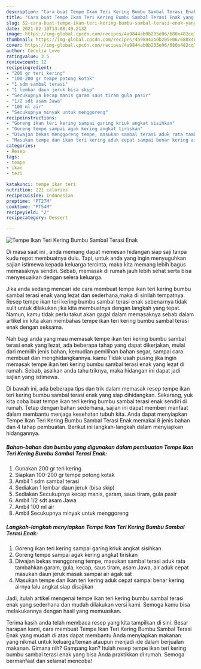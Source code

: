 ```yaml
---
description: "Cara buat Tempe Ikan Teri Kering Bumbu Sambal Terasi Enak yang lezat Untuk Jualan"
title: "Cara buat Tempe Ikan Teri Kering Bumbu Sambal Terasi Enak yang lezat Untuk Jualan"
slug: 52-cara-buat-tempe-ikan-teri-kering-bumbu-sambal-terasi-enak-yang-lezat-untuk-jualan
date: 2021-02-10T13:08:49.213Z
image: https://img-global.cpcdn.com/recipes/4a9844ab0b205e06/680x482cq70/tempe-ikan-teri-kering-bumbu-sambal-terasi-enak-foto-resep-utama.jpg
thumbnail: https://img-global.cpcdn.com/recipes/4a9844ab0b205e06/680x482cq70/tempe-ikan-teri-kering-bumbu-sambal-terasi-enak-foto-resep-utama.jpg
cover: https://img-global.cpcdn.com/recipes/4a9844ab0b205e06/680x482cq70/tempe-ikan-teri-kering-bumbu-sambal-terasi-enak-foto-resep-utama.jpg
author: Cecelia Love
ratingvalue: 3.5
reviewcount: 12
recipeingredient:
- "200 gr teri kering"
- "100-200 gr tempe potong kotak"
- "1 sdm sambal terasi"
- "1 lembar daun jeruk bisa skip"
- "Secukupnya kecap manis garam saus tiram gula pasir"
- "1/2 sdt asam Jawa"
- "100 ml air"
- "Secukupnya minyak untuk menggoreng"
recipeinstructions:
- "Goreng ikan teri kering sampai garing kriuk angkat sisihkan"
- "Goreng tempe sampai agak kering angkat tiriskan"
- "Diwajan bekas menggoreng tempe, masukan sambal terasi aduk rata tambahkan garam, gula, kecap, saus tiram, asam Jawa, air aduk cepat masukan daun jeruk masak sampai air agak sat"
- "Masukan tempe dan ikan teri kering aduk cepat sampai benar kering airnya lalu angkat siap disajikan"
categories:
- Resep
tags:
- tempe
- ikan
- teri

katakunci: tempe ikan teri 
nutrition: 221 calories
recipecuisine: Indonesian
preptime: "PT27M"
cooktime: "PT54M"
recipeyield: "2"
recipecategory: Dessert

---
```



![Tempe Ikan Teri Kering Bumbu Sambal Terasi Enak](https://img-global.cpcdn.com/recipes/4a9844ab0b205e06/680x482cq70/tempe-ikan-teri-kering-bumbu-sambal-terasi-enak-foto-resep-utama.jpg)

Di masa  saat ini , anda memang dapat memesan hidangan siap saji tanpa kudu repot membuatnya dulu. Tapi, untuk anda yang ingin menyuguhkan sajian istimewa kepada keluarga tercinta, maka kita memang lebih bagus memasaknya sendiri. Sebab, memasak di rumah jauh lebih sehat serta bisa menyesuaikan dengan selera keluarga.

Jika anda sedang mencari ide cara membuat tempe ikan teri kering bumbu sambal terasi enak yang lezat dan sederhana,maka di sinilah tempatnya. Resep tempe ikan teri kering bumbu sambal terasi enak  sebenarnya tidak sulit untuk dilakukan jika kita membuatnya dengan langkah yang tepat. Namun, kamu tidak perlu takut akan gagal dalam memasaknya 
sebab dalam artikel ini kita akan membahas tempe ikan teri kering bumbu sambal terasi enak dengan seksama.  



Nah bagi anda yang mau memasak tempe ikan teri kering bumbu sambal terasi enak yang lezat, ada beberapa tahap yang dapat dikerjakan, mulai dari memilih jenis bahan, kemudian pemilihan bahan segar, sampai cara membuat dan menghidangkannya. kamu Tidak usah pusing jika ingin memasak tempe ikan teri kering bumbu sambal terasi enak yang lezat di rumah. Sebab, asalkan anda  tahu triknya, maka hidangan ini dapat jadi sajian yang istimewa.

Di bawah ini, ada beberapa tips dan trik dalam memasak resep tempe ikan teri kering bumbu sambal terasi enak yang siap dihidangkan. Sekarang, yuk kita coba buat tempe ikan teri kering bumbu sambal terasi enak sendiri di rumah. Tetap dengan bahan sederhana, sajian ini dapat memberi manfaat dalam membantu menjaga kesehatan tubuh kita. Anda dapat menyiapkan Tempe Ikan Teri Kering Bumbu Sambal Terasi Enak memakai 8 jenis bahan dan 4 tahap pembuatan. Berikut ini langkah-langkah dalam menyiapkan hidangannya.

<!--inarticleads1-->

##### Bahan-bahan dan bumbu yang digunakan dalam pembuatan Tempe Ikan Teri Kering Bumbu Sambal Terasi Enak:

1. Gunakan 200 gr teri kering
1. Siapkan 100-200 gr tempe potong kotak
1. Ambil 1 sdm sambal terasi
1. Sediakan 1 lembar daun jeruk (bisa skip)
1. Sediakan Secukupnya kecap manis, garam, saus tiram, gula pasir
1. Ambil 1/2 sdt asam Jawa
1. Ambil 100 ml air
1. Ambil Secukupnya minyak untuk menggoreng




<!--inarticleads2-->

##### Langkah-langkah menyiapkan Tempe Ikan Teri Kering Bumbu Sambal Terasi Enak:

1. Goreng ikan teri kering sampai garing kriuk angkat sisihkan
1. Goreng tempe sampai agak kering angkat tiriskan
1. Diwajan bekas menggoreng tempe, masukan sambal terasi aduk rata tambahkan garam, gula, kecap, saus tiram, asam Jawa, air aduk cepat masukan daun jeruk masak sampai air agak sat
1. Masukan tempe dan ikan teri kering aduk cepat sampai benar kering airnya lalu angkat siap disajikan




Jadi, itulah artikel mengenai  tempe ikan teri kering bumbu sambal terasi enak  yang sederhana dan mudah dilakukan versi kami. Semoga kamu bisa melakukannya dengan hasil yang memuaskan. 

Terima kasih anda telah membaca resep yang kita tampilkan di sini. Besar harapan kami, cara membuat  Tempe Ikan Teri Kering Bumbu Sambal Terasi Enak yang mudah di atas dapat membantu Anda menyiapkan makanan yang nikmat untuk keluarga/teman ataupun menjadi ide dalam berjualan makanan. Gimana nih? Gampang kan? Itulah resep tempe ikan teri kering bumbu sambal terasi enak yang bisa Anda praktikkan di rumah. Semoga bermanfaat dan selamat mencoba!


